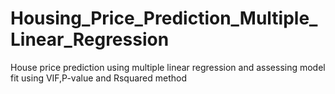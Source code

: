 # Housing_Price_Prediction_Multiple_Linear_Regression
House price prediction using multiple linear regression and assessing model fit using VIF,P-value and Rsquared method
